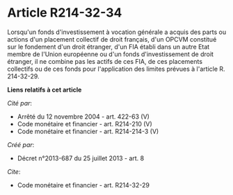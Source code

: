 # Article R214-32-34

Lorsqu'un fonds d'investissement à vocation générale a acquis des parts ou actions d'un placement collectif de droit
français, d'un OPCVM constitué sur le fondement d'un droit étranger, d'un FIA établi dans un autre Etat membre de l'Union
européenne ou d'un fonds d'investissement de droit étranger, il ne combine pas les actifs de ces FIA, de ces placements
collectifs ou de ces fonds pour l'application des limites prévues à l'article R. 214-32-29.

**Liens relatifs à cet article**

_Cité par_:

  - Arrêté du 12 novembre 2004 - art. 422-63 (V)
  - Code monétaire et financier - art. R214-210 (V)
  - Code monétaire et financier - art. R214-214-3 (V)

_Créé par_:

  - Décret n°2013-687 du 25 juillet 2013 - art. 8

_Cite_:

  - Code monétaire et financier - art. R214-32-29
